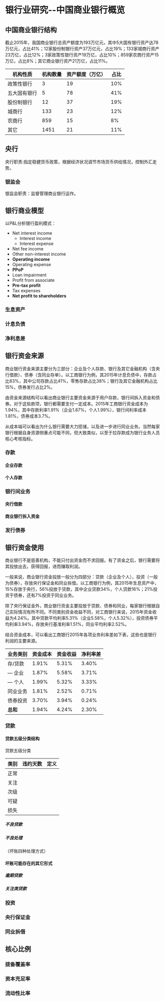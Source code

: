 # 银行业研究--中国商业银行概览

## 中国商业银行结构

截止2015年，我国商业银行总资产额度为193万亿元，其中5大国有银行资产达78万亿元，占比41%；12家股份制银行资产37万亿元，占比19%；133家城商行资产23万亿，占比12%；3家政策性银行资产19万亿，占比10%；859家农商行资产15万亿，占比8%；其它商业银行资产21万亿，占比11%。

| 机构性质   | 机构数量 | 资产额度（万亿） | 占比   |
| ------ | ---- | -------- | ---- |
| 政策性银行  | 3    | 19       | 10%  |
| 五大国有银行 | 5    | 78       | 41%  |
| 股份制银行  | 12   | 37       | 19%  |
| 城商行    | 133  | 23       | 12%  |
| 农商行    | 859  | 15       | 8%   |
| 其它     | 1451 | 21       | 11%  |

## 央行

央行职责:指定稳健货币政策，根据经济状况调节市场货币供给情况，控制外汇走势。

### 银监会

银监会职责：监督管理商业银行运作。

## 银行商业模型

以P&L分析银行盈利模式：

- Net interest income
  - Interest income
  - Interest expense
- Net fee income
- Other non-interest income
- **Operating income**
- Operating expense
- **PPoP**
- Loan impairment
- Profit from associate
- **Pre-tax profit**
- Tax expenses
- **Net profit to shareholders**

### 生息资产

### 计息负债

### 净利息差

## 银行资金来源

商业银行资金来源主要分为三部分：企业及个人存款、银行及其它金融机构（含央行借款）、债券（含同业存单）。以工商银行为例，其2015年计息负债中，存款占比83%，其中公司存款占比41%，零售存款占比38%；银行及其它金融机构占比15%，债券发行占比2%。

由资金来源结构可以看出商业银行主要资金来源于用户存款，银行间拆入资金和债券。对于这些款项，银行都需要支付一定成本。2015年工商银行资金成本为1.94%，其中存款利率1.91%（企业1.87%，个人1.99%），银行间利率成本1.81%，债券成本3.7%。

从成本端可以看出为什么银行需要大力揽储，以及进一步进行同业业务。当然每家银行根据自身资源侧重点可能不同，但大致类似，以至于拉存款成为银行业务人员核心考核指标。

### 存款

#### 企业存款

#### 个人存款

### 银行间业务

#### 央行借款

#### 商业银行拆入资金

### 发行债券

## 银行资金使用

商业银行不是慈善机构，不能只付出资金而不求回报。有了资金之后，银行需要将其投放出去，获得回报，进而赚取利润。

一般来说，商业银行资金投放一般分为四部分：贷款（企业及个人），投资（一般为债券），存放央行保证金和同业拆借。以工商银行为例，其2015年生息资产中，15%存放于央行，56%投放于贷款，其中企业贷款34%，个人贷款16%；21%投资于债券，还有7%投资于同业业务。

除了央行保证金外，商业银行资金主要投放于贷款、债券和同业，每家银行根据自己实际情况有所不同。不同类别资金收益不同，对工商银行来说，2015年资金收益为4.24%。其中贷款平均利率5.31%（企业5.58%，个人5.32%），投资债券平均利率3.94%，存放央行基准利率1.51%，同业平均利率2.52%。

结合资金成本，可以看出工商银行2015年各项业务利率差如下表，这些也是银行利润的主要来源。

| 业务类别   | 资金成本  | 资金收益  | 净利率差  |
| ------ | ----- | ----- | ----- |
| 存/贷款   | 1.91% | 5.31% | 3.40% |
| — 企业   | 1.87% | 5.58% | 3.71% |
| — 个人   | 1.99% | 5.32% | 3.33% |
| 同业业务   | 1.81% | 2.52% | 0.71% |
| 债券投资   | 3.70% | 3.94% | 0.24% |
| **总和** | 1.94% | 4.24% | 2.30% |



### 贷款

#### 贷款五级分类结构

贷款五级分类

| 类别   | 违约天数 | 定义   |
| ---- | ---- | ---- |
| 正常   |      |      |
| 关注   |      |      |
| 次级   |      |      |
| 可疑   |      |      |
| 损失   |      |      |

##### 不良贷款

##### 不良处理

（坏账四种处理方式）

#### 坏账可能存在的其它形式

##### 逾期贷款

##### 关注类贷款

### 投资

### 央行保证金

### 同业拆借

## 核心比例

### 拨备覆盖率

### 资本充足率

### 流动性比率
